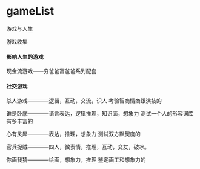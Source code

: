 # gameList
游戏与人生

游戏收集

#### 影响人生的游戏

现金流游戏——穷爸爸富爸爸系列配套

#### 社交游戏

杀人游戏————逻辑，互动，交流，识人 考验智商情商跟演技的

谁是卧底————语言表达，逻辑推理，知识面，想象力 测试一个人的形容词库有多丰富的

心有灵犀————表达，推理，想象力 测试双方默契度的

官兵捉贼————四人，微表情，推理，互动，交友，破冰。

你画我猜————绘画，想象力，推理 鉴定画工和想象力的
